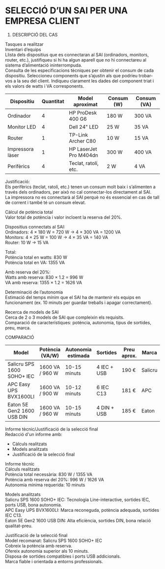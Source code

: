 # SELECCIÓ D’UN SAI PER UNA EMPRESA CLIENT

1. DESCRIPCIÓ DEL CAS

Tasques a realitzar  
Inventari d’equips  
Llista dels dispositius que es connectaran al SAI (ordinadors, monitors, router, etc.), justifiqueu si hi ha algun aparell que no hi connectareu al sistema d’alimentació ininterrompuda.  
Consulta de les especificacions tècniques per obtenir el consum de cada dispositiu. Seleccioneu components que s’ajustin als que podríeu trobar-vos a la seu del client. Indiqueu clarament les dades del component triat i els valors de watts i VA corresponents.

| Dispositiu       | Quantitat | Model aproximat          | Consum (W) | Consum (VA) |
|------------------|-----------|-------------------------|------------|-------------|
| Ordinador        | 4         | HP ProDesk 400 G6       | 180 W      | 300 VA      |
| Monitor LED      | 4         | Dell 24" LED            | 25 W       | 35 VA       |
| Router           | 1         | TP-Link Archer C80      | 10 W       | 15 VA       |
| Impressora làser | 1         | HP LaserJet Pro M404dn  | 300 W      | 400 VA      |
| Perifèrics       | 4         | Teclat, ratolí, etc.    | 2 W        | 4 VA        |

Justificació:  
Els perifèrics (teclat, ratolí, etc.) tenen un consum molt baix i s’alimenten a través dels ordinadors, per això no cal connectar-los directament al SAI.  
La impressora no es connectarà al SAI perquè no és essencial en cas de tall de corrent i també té un consum elevat.

Càlcul de potència total  
Valor total de potència i valor incloent la reserva del 20%.

Dispositius connectats al SAI:  
Ordinadors: 4 × 180 W = 720 W → 4 × 300 VA = 1200 VA  
Monitors: 4 × 25 W = 100 W → 4 × 35 VA = 140 VA  
Router: 10 W → 15 VA  

Total:  
Potència total en watts: 830 W  
Potència total en VA: 1355 VA  

Amb reserva del 20%:  
Watts amb reserva: 830 × 1.2 = 996 W  
VA amb reserva: 1355 × 1.2 = 1626 VA

Determinació de l’autonomia  
Estimació del temps mínim que el SAI ha de mantenir els equips en funcionament (ex. 10 minuts per guardar treballs i apagar correctament).

Recerca de models de SAI  
Cerca de 2 o 3 models de SAI que compleixin els requisits.  
Comparació de característiques: potència, autonomia, tipus de sortides, preu, marca.

COMPARACIÓ

| Model                      | Potència (VA/W)      | Autonomia estimada | Sortides      | Preu aprox. | Marca  |
|----------------------------|---------------------|--------------------|---------------|-------------|--------|
| Salicru SPS 1600 SOHO+ IEC | 1600 VA / 960 W     | 10-15 minuts       | 4 IEC + USB   | 190 €       | Salicru|
| APC Easy UPS BVX1600LI      | 1600 VA / 900 W     | 10-12 minuts       | 6 IEC C13     | 181 €       | APC    |
| Eaton 5E Gen2 1600 USB DIN  | 1600 VA / 960 W     | 10-15 minuts       | 4 DIN + USB   | 185 €       | Eaton  |

Informe tècnic/Justificació de la selecció final  
Redacció d'un informe amb:  
- Càlculs realitzats  
- Models analitzats  
- Justificació de la selecció final  

Informe tècnic  
Càlculs realitzats  
Potència total necessària: 830 W / 1355 VA  
Potència amb reserva del 20%: 996 W / 1626 VA  
Autonomia mínima requerida: 10 minuts  

Models analitzats  
Salicru SPS 1600 SOHO+ IEC: Tecnologia Line-interactive, sortides IEC, ports USB, bona autonomia.  
APC Easy UPS BVX1600LI: Marca reconeguda, potència adequada, sortides IEC C13.  
Eaton 5E Gen2 1600 USB DIN: Alta eficiència, sortides DIN, bona relació qualitat-preu.

Justificació de la selecció final  
Model recomanat: Salicru SPS 1600 SOHO+ IEC  
Cobreix la potència amb reserva.  
Ofereix autonomia superior als 10 minuts.  
Disposa de sortides compatibles i ports USB addicionals.  
Marca fiable i orientada a entorns professionals.

